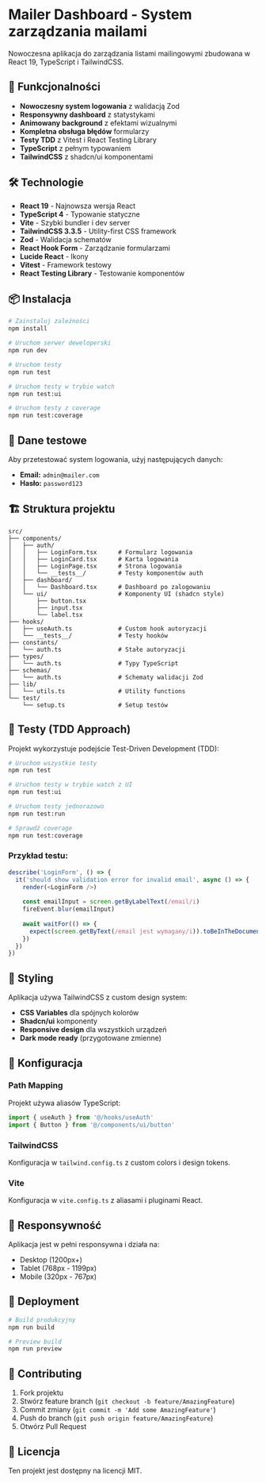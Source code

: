# Mailer Dashboard - System zarządzania mailami

Nowoczesna aplikacja do zarządzania listami mailingowymi zbudowana w React 19, TypeScript i TailwindCSS.

## 🚀 Funkcjonalności

- **Nowoczesny system logowania** z walidacją Zod
- **Responsywny dashboard** z statystykami
- **Animowany background** z efektami wizualnymi
- **Kompletna obsługa błędów** formularzy
- **Testy TDD** z Vitest i React Testing Library
- **TypeScript** z pełnym typowaniem
- **TailwindCSS** z shadcn/ui komponentami

## 🛠️ Technologie

- **React 19** - Najnowsza wersja React
- **TypeScript 4** - Typowanie statyczne
- **Vite** - Szybki bundler i dev server
- **TailwindCSS 3.3.5** - Utility-first CSS framework
- **Zod** - Walidacja schematów
- **React Hook Form** - Zarządzanie formularzami
- **Lucide React** - Ikony
- **Vitest** - Framework testowy
- **React Testing Library** - Testowanie komponentów

## 📦 Instalacja

```bash
# Zainstaluj zależności
npm install

# Uruchom serwer deweloperski
npm run dev

# Uruchom testy
npm run test

# Uruchom testy w trybie watch
npm run test:ui

# Uruchom testy z coverage
npm run test:coverage
```

## 🔐 Dane testowe

Aby przetestować system logowania, użyj następujących danych:

- **Email:** `admin@mailer.com`
- **Hasło:** `password123`

## 🏗️ Struktura projektu

```
src/
├── components/
│   ├── auth/
│   │   ├── LoginForm.tsx      # Formularz logowania
│   │   ├── LoginCard.tsx      # Karta logowania
│   │   ├── LoginPage.tsx      # Strona logowania
│   │   └── __tests__/         # Testy komponentów auth
│   ├── dashboard/
│   │   └── Dashboard.tsx      # Dashboard po zalogowaniu
│   └── ui/                    # Komponenty UI (shadcn style)
│       ├── button.tsx
│       ├── input.tsx
│       └── label.tsx
├── hooks/
│   ├── useAuth.ts             # Custom hook autoryzacji
│   └── __tests__/             # Testy hooków
├── constants/
│   └── auth.ts                # Stałe autoryzacji
├── types/
│   └── auth.ts                # Typy TypeScript
├── schemas/
│   └── auth.ts                # Schematy walidacji Zod
├── lib/
│   └── utils.ts               # Utility functions
└── test/
    └── setup.ts               # Setup testów
```

## 🧪 Testy (TDD Approach)

Projekt wykorzystuje podejście Test-Driven Development (TDD):

```bash
# Uruchom wszystkie testy
npm run test

# Uruchom testy w trybie watch z UI
npm run test:ui

# Uruchom testy jednorazowo
npm run test:run

# Sprawdź coverage
npm run test:coverage
```

### Przykład testu:

```typescript
describe('LoginForm', () => {
  it('should show validation error for invalid email', async () => {
    render(<LoginForm />)
    
    const emailInput = screen.getByLabelText(/email/i)
    fireEvent.blur(emailInput)
    
    await waitFor(() => {
      expect(screen.getByText(/email jest wymagany/i)).toBeInTheDocument()
    })
  })
})
```

## 🎨 Styling

Aplikacja używa TailwindCSS z custom design system:

- **CSS Variables** dla spójnych kolorów
- **Shadcn/ui** komponenty
- **Responsive design** dla wszystkich urządzeń
- **Dark mode ready** (przygotowane zmienne)

## 🔧 Konfiguracja

### Path Mapping
Projekt używa aliasów TypeScript:
```typescript
import { useAuth } from '@/hooks/useAuth'
import { Button } from '@/components/ui/button'
```

### TailwindCSS
Konfiguracja w `tailwind.config.ts` z custom colors i design tokens.

### Vite
Konfiguracja w `vite.config.ts` z aliasami i pluginami React.

## 📱 Responsywność

Aplikacja jest w pełni responsywna i działa na:
- Desktop (1200px+)
- Tablet (768px - 1199px)
- Mobile (320px - 767px)

## 🚀 Deployment

```bash
# Build produkcyjny
npm run build

# Preview build
npm run preview
```

## 🤝 Contributing

1. Fork projektu
2. Stwórz feature branch (`git checkout -b feature/AmazingFeature`)
3. Commit zmiany (`git commit -m 'Add some AmazingFeature'`)
4. Push do branch (`git push origin feature/AmazingFeature`)
5. Otwórz Pull Request

## 📄 Licencja

Ten projekt jest dostępny na licencji MIT.
